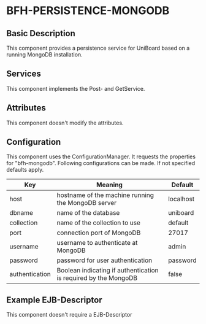 # BFH-PERSISTENCE-MONGODB

## Basic Description

This component provides a persistence service for UniBoard based on a running MongoDB installation.


## Services

This component implements the Post- and GetService.

## Attributes

This component doesn't modify the attributes.

## Configuration

This component uses the ConfigurationManager. It requests the properties for "bfh-mongodb".
Following configurations can be made. If not specified defaults apply.

| Key | Meaning | Default |
| ------------- | ----------- | ----------- |
| host | hostname of the machine running the MongoDB server | localhost |
| dbname | name of the database | uniboard |
| collection | name of the collection to use | default |
| port | connection port of MongoDB | 27017 |
| username | username to authenticate at MongoDB | admin |
| password | password for user authentication | password |
| authentication | Boolean indicating if authentication is required by the MongoDB | false |

## Example EJB-Descriptor

This component doesn't require a EJB-Descriptor
